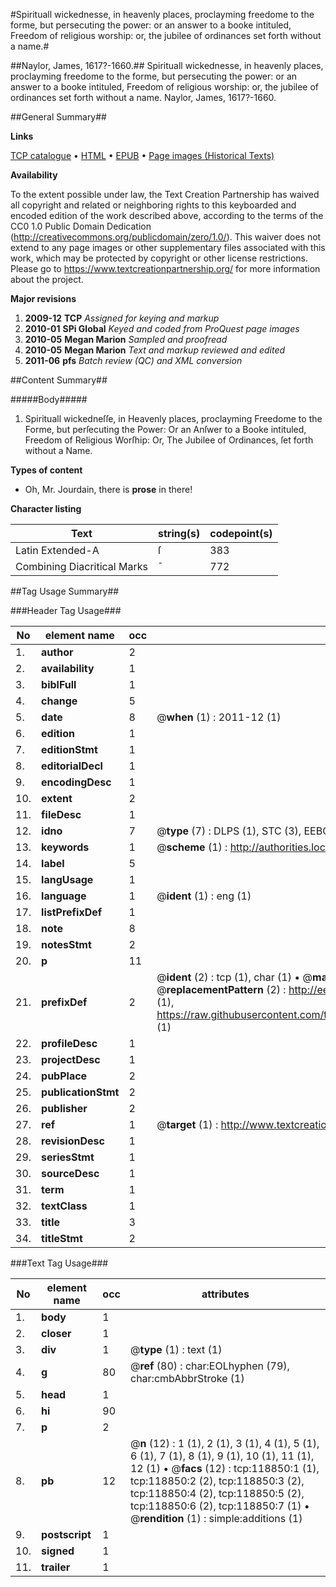 #Spirituall wickednesse, in heavenly places, proclayming freedome to the forme, but persecuting the power: or an answer to a booke intituled, Freedom of religious worship: or, the jubilee of ordinances set forth without a name.#

##Naylor, James, 1617?-1660.##
Spirituall wickednesse, in heavenly places, proclayming freedome to the forme, but persecuting the power: or an answer to a booke intituled, Freedom of religious worship: or, the jubilee of ordinances set forth without a name.
Naylor, James, 1617?-1660.

##General Summary##

**Links**

[TCP catalogue](http://www.ota.ox.ac.uk/tcp/)  • 
[HTML](http://tei.it.ox.ac.uk/tcp/Texts-HTML/free/A89/A89855.html)  • 
[EPUB](http://tei.it.ox.ac.uk/tcp/Texts-EPUB/free/A89/A89855.epub) • 
[Page images (Historical Texts)](https://historicaltexts.jisc.ac.uk/eebo-99866574e)

**Availability**

To the extent possible under law, the Text Creation Partnership has waived all copyright and related or neighboring rights to this keyboarded and encoded edition of the work described above, according to the terms of the CC0 1.0 Public Domain Dedication (http://creativecommons.org/publicdomain/zero/1.0/). This waiver does not extend to any page images or other supplementary files associated with this work, which may be protected by copyright or other license restrictions. Please go to https://www.textcreationpartnership.org/ for more information about the project.

**Major revisions**

1. __2009-12__ __TCP__ *Assigned for keying and markup*
1. __2010-01__ __SPi Global__ *Keyed and coded from ProQuest page images*
1. __2010-05__ __Megan Marion__ *Sampled and proofread*
1. __2010-05__ __Megan Marion__ *Text and markup reviewed and edited*
1. __2011-06__ __pfs__ *Batch review (QC) and XML conversion*

##Content Summary##

#####Body#####

1. Spirituall wickedneſſe, in Heavenly places, proclayming Freedome to the Forme, but perſecuting the Power: Or an Anſwer to a Booke intituled, Freedom of Religious Worſhip: Or, The Jubilee of Ordinances, ſet forth without a Name.

**Types of content**

  * Oh, Mr. Jourdain, there is **prose** in there!

**Character listing**


|Text|string(s)|codepoint(s)|
|---|---|---|
|Latin Extended-A|ſ|383|
|Combining             Diacritical Marks|̄|772|

##Tag Usage Summary##

###Header Tag Usage###

|No|element name|occ|attributes|
|---|---|---|---|
|1.|__author__|2||
|2.|__availability__|1||
|3.|__biblFull__|1||
|4.|__change__|5||
|5.|__date__|8| @__when__ (1) : 2011-12 (1)|
|6.|__edition__|1||
|7.|__editionStmt__|1||
|8.|__editorialDecl__|1||
|9.|__encodingDesc__|1||
|10.|__extent__|2||
|11.|__fileDesc__|1||
|12.|__idno__|7| @__type__ (7) : DLPS (1), STC (3), EEBO-CITATION (1), PROQUEST (1), VID (1)|
|13.|__keywords__|1| @__scheme__ (1) : http://authorities.loc.gov/ (1)|
|14.|__label__|5||
|15.|__langUsage__|1||
|16.|__language__|1| @__ident__ (1) : eng (1)|
|17.|__listPrefixDef__|1||
|18.|__note__|8||
|19.|__notesStmt__|2||
|20.|__p__|11||
|21.|__prefixDef__|2| @__ident__ (2) : tcp (1), char (1)  •  @__matchPattern__ (2) : ([0-9\-]+):([0-9IVX]+) (1), (.+) (1)  •  @__replacementPattern__ (2) : http://eebo.chadwyck.com/downloadtiff?vid=$1&page=$2 (1), https://raw.githubusercontent.com/textcreationpartnership/Texts/master/tcpchars.xml#$1 (1)|
|22.|__profileDesc__|1||
|23.|__projectDesc__|1||
|24.|__pubPlace__|2||
|25.|__publicationStmt__|2||
|26.|__publisher__|2||
|27.|__ref__|1| @__target__ (1) : http://www.textcreationpartnership.org/docs/. (1)|
|28.|__revisionDesc__|1||
|29.|__seriesStmt__|1||
|30.|__sourceDesc__|1||
|31.|__term__|1||
|32.|__textClass__|1||
|33.|__title__|3||
|34.|__titleStmt__|2||


###Text Tag Usage###

|No|element name|occ|attributes|
|---|---|---|---|
|1.|__body__|1||
|2.|__closer__|1||
|3.|__div__|1| @__type__ (1) : text (1)|
|4.|__g__|80| @__ref__ (80) : char:EOLhyphen (79), char:cmbAbbrStroke (1)|
|5.|__head__|1||
|6.|__hi__|90||
|7.|__p__|2||
|8.|__pb__|12| @__n__ (12) : 1 (1), 2 (1), 3 (1), 4 (1), 5 (1), 6 (1), 7 (1), 8 (1), 9 (1), 10 (1), 11 (1), 12 (1)  •  @__facs__ (12) : tcp:118850:1 (1), tcp:118850:2 (2), tcp:118850:3 (2), tcp:118850:4 (2), tcp:118850:5 (2), tcp:118850:6 (2), tcp:118850:7 (1)  •  @__rendition__ (1) : simple:additions (1)|
|9.|__postscript__|1||
|10.|__signed__|1||
|11.|__trailer__|1||
